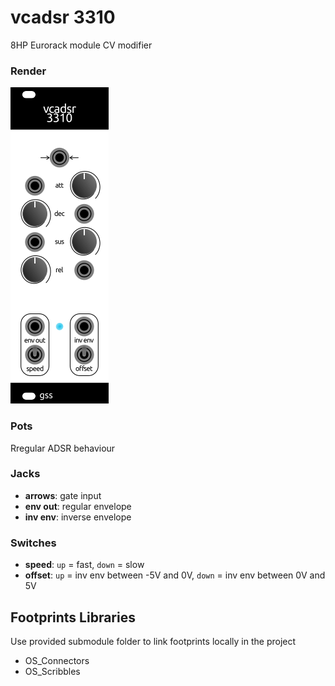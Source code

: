 # vcadsr 3310
8HP Eurorack module
CV modifier

### Render
![](render.png) 

### Pots
Rregular ADSR behaviour

### Jacks
- **arrows**: gate input  
- **env out**: regular envelope
- **inv env**: inverse envelope

### Switches
- **speed**: `up` = fast, `down` = slow
- **offset**: `up` = inv env between -5V and 0V, `down` = inv env between 0V and 5V

## Footprints Libraries
Use provided submodule folder to link footprints locally in the project
- OS_Connectors
- OS_Scribbles
